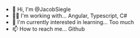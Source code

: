 - 👋 Hi, I'm @JacobSiegle
- 👨‍💻 I'm working with... Angular, Typescript, C#
- 🌱 I'm currently interested in learning... Too much
- 📫 How to reach me... Github

<!---
JacobSiegle/JacobSiegle is a ✨ special ✨ repository because its `README.md` (this file) appears on your GitHub profile.
You can click the Preview link to take a look at your changes.
--->
